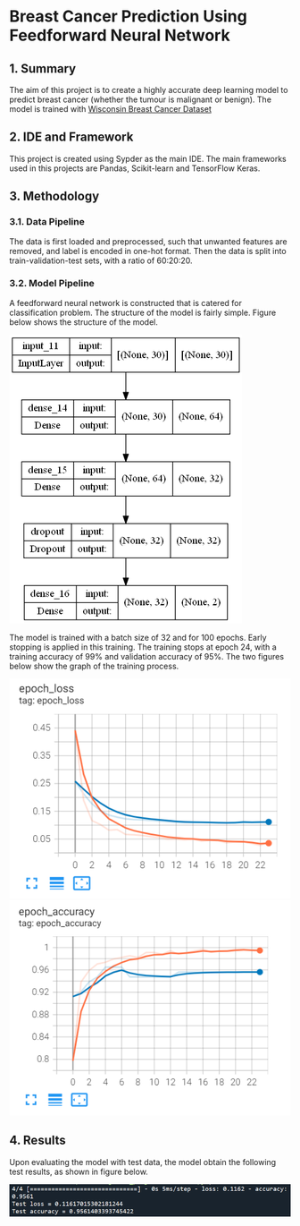 # Breast Cancer Prediction Using Feedforward Neural Network
## 1. Summary
The aim of this project is to create a highly accurate deep learning model to predict breast cancer (whether the tumour is malignant or benign). The model is trained with [Wisconsin Breast Cancer Dataset](https://www.kaggle.com/datasets/uciml/breast-cancer-wisconsin-data)

## 2. IDE and Framework
This project is created using Sypder as the main IDE. The main frameworks used in this projects are Pandas, Scikit-learn and TensorFlow Keras.

## 3. Methodology
### 3.1. Data Pipeline
The data is first loaded and preprocessed, such that unwanted features are removed, and label is encoded in one-hot format. Then the data is split into train-validation-test sets, with a ratio of 60:20:20.

### 3.2. Model Pipeline
A feedforward neural network is constructed that is catered for classification problem. The structure of the model is fairly simple. Figure below shows the structure of the model.

![Model Structure](img/model.png)

The model is trained with a batch size of 32 and for 100 epochs. Early stopping is applied in this training. The training stops at epoch 24, with a training accuracy of 99% and validation accuracy of 95%. The two figures below show the graph of the training process.

![Loss Graph](img/LossGraph.PNG) ![Accuracy Graph](img/AccuracyGraph.PNG)

## 4. Results
Upon evaluating the model with test data, the model obtain the following test results, as shown in figure below.

![Test Result](img/TestResult.PNG)
